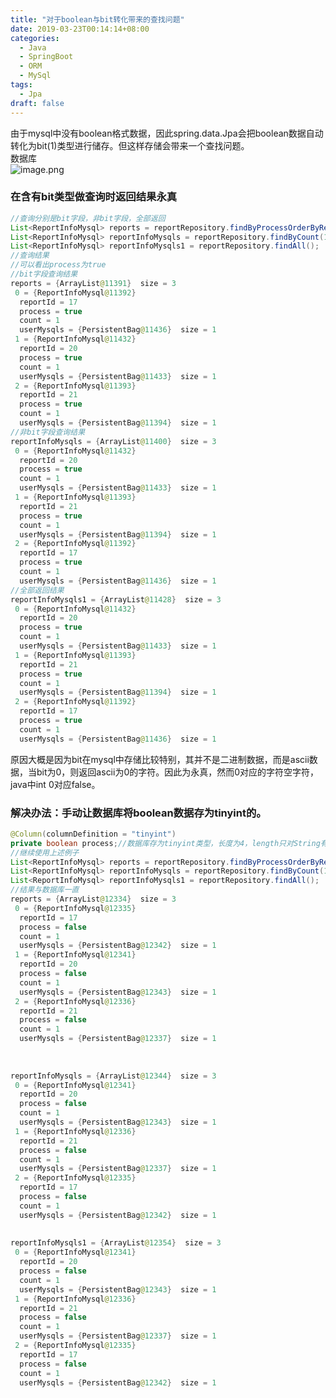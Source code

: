 ```yaml
---
title: "对于boolean与bit转化带来的查找问题"
date: 2019-03-23T00:14:14+08:00
categories:
  - Java
  - SpringBoot
  - ORM
  - MySql
tags:
  - Jpa
draft: false
---
```


由于mysql中没有boolean格式数据，因此spring.data.Jpa会把boolean数据自动转化为bit(1)类型进行储存。但这样存储会带来一个查找问题。<br />数据库<br />
![image.png](https://cdn.nlark.com/yuque/0/2019/png/259755/1552930473458-83cff290-0b3a-4046-ba8d-c27306c04174.png#align=left&display=inline&height=85&name=image.png&originHeight=85&originWidth=190&size=3816&status=done&width=190)
<a name="a7615a7e"></a>
### 在含有bit类型做查询时返回结果永真
```java
//查询分别是bit字段，非bit字段，全部返回
List<ReportInfoMysql> reports = reportRepository.findByProcessOrderByReportId(false);
List<ReportInfoMysql> reportInfoMysqls = reportRepository.findByCount(1);
List<ReportInfoMysql> reportInfoMysqls1 = reportRepository.findAll();
//查询结果
//可以看出process为true
//bit字段查询结果
reports = {ArrayList@11391}  size = 3
 0 = {ReportInfoMysql@11392} 
  reportId = 17
  process = true
  count = 1
  userMysqls = {PersistentBag@11436}  size = 1
 1 = {ReportInfoMysql@11432} 
  reportId = 20
  process = true
  count = 1
  userMysqls = {PersistentBag@11433}  size = 1
 2 = {ReportInfoMysql@11393} 
  reportId = 21
  process = true
  count = 1
  userMysqls = {PersistentBag@11394}  size = 1
//非bit字段查询结果
reportInfoMysqls = {ArrayList@11400}  size = 3
 0 = {ReportInfoMysql@11432} 
  reportId = 20
  process = true
  count = 1
  userMysqls = {PersistentBag@11433}  size = 1
 1 = {ReportInfoMysql@11393} 
  reportId = 21
  process = true
  count = 1
  userMysqls = {PersistentBag@11394}  size = 1
 2 = {ReportInfoMysql@11392} 
  reportId = 17
  process = true
  count = 1
  userMysqls = {PersistentBag@11436}  size = 1
//全部返回结果
reportInfoMysqls1 = {ArrayList@11428}  size = 3
 0 = {ReportInfoMysql@11432} 
  reportId = 20
  process = true
  count = 1
  userMysqls = {PersistentBag@11433}  size = 1
 1 = {ReportInfoMysql@11393} 
  reportId = 21
  process = true
  count = 1
  userMysqls = {PersistentBag@11394}  size = 1
 2 = {ReportInfoMysql@11392} 
  reportId = 17
  process = true
  count = 1
  userMysqls = {PersistentBag@11436}  size = 1
```

原因大概是因为bit在mysql中存储比较特别，其并不是二进制数据，而是ascii数据，当bit为0，则返回ascii为0的字符。因此为永真，然而0对应的字符空字符，java中int 0对应false。
<a name="594f9ab8"></a>
### 解决办法：手动让数据库将boolean数据存为tinyint的。

```java
@Column(columnDefinition = "tinyint")
private boolean process;//数据库存为tinyint类型，长度为4，length只对String有效
//继续使用上述例子
List<ReportInfoMysql> reports = reportRepository.findByProcessOrderByReportId(false);
List<ReportInfoMysql> reportInfoMysqls = reportRepository.findByCount(1);
List<ReportInfoMysql> reportInfoMysqls1 = reportRepository.findAll();
//结果与数据库一直
reports = {ArrayList@12334}  size = 3
 0 = {ReportInfoMysql@12335} 
  reportId = 17
  process = false
  count = 1
  userMysqls = {PersistentBag@12342}  size = 1
 1 = {ReportInfoMysql@12341} 
  reportId = 20
  process = false
  count = 1
  userMysqls = {PersistentBag@12343}  size = 1
 2 = {ReportInfoMysql@12336} 
  reportId = 21
  process = false
  count = 1
  userMysqls = {PersistentBag@12337}  size = 1
    
    
    
reportInfoMysqls = {ArrayList@12344}  size = 3
 0 = {ReportInfoMysql@12341} 
  reportId = 20
  process = false
  count = 1
  userMysqls = {PersistentBag@12343}  size = 1
 1 = {ReportInfoMysql@12336} 
  reportId = 21
  process = false
  count = 1
  userMysqls = {PersistentBag@12337}  size = 1
 2 = {ReportInfoMysql@12335} 
  reportId = 17
  process = false
  count = 1
  userMysqls = {PersistentBag@12342}  size = 1
    
    
reportInfoMysqls1 = {ArrayList@12354}  size = 3
 0 = {ReportInfoMysql@12341} 
  reportId = 20
  process = false
  count = 1
  userMysqls = {PersistentBag@12343}  size = 1
 1 = {ReportInfoMysql@12336} 
  reportId = 21
  process = false
  count = 1
  userMysqls = {PersistentBag@12337}  size = 1
 2 = {ReportInfoMysql@12335} 
  reportId = 17
  process = false
  count = 1
  userMysqls = {PersistentBag@12342}  size = 1
```

